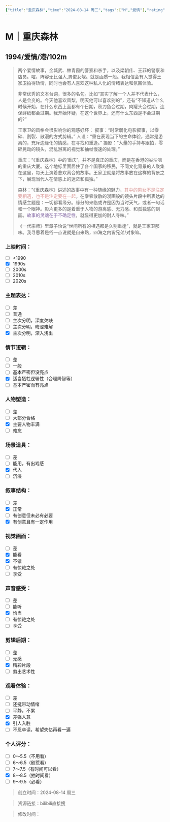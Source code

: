 ```yaml
---
{"title":"重庆森林","time":"2024-08-14 周三","tags":["M","爱情"],"rating":"8.5","dg-publish":true,"permalink":"/300 评价/M电影/新近看过/重庆森林/","dgPassFrontmatter":true,"created":"2024-08-14T19:06:53.557+08:00","updated":"2024-08-15T17:29:22.681+08:00"}
---
```


# M｜重庆森林
## 1994/爱情/港/102m
>两个爱情故事，金城武、林青霞的警察和杀手，以及梁朝伟、王菲的警察和店员。嚯，阵容无比强大,男俊女靓。就是画质一般。我相信会有人觉得王家卫拍得矫情，同时也会有人喜欢这种私人化的情绪表达和氛围体验。
>
>非常优秀的文本台词，很多的名句。比如“其实了解一个人并不代表什么，人是会变的。今天他喜欢凤梨，明天他可以喜欢别的”，还有“不知道从什么时候开始，在什么东西上面都有个日期，秋刀鱼会过期，肉罐头会过期，连保鲜纸都会过期。我开始怀疑，在这个世界上，还有什么东西是不会过期的?”
>
>王家卫的风格会很影响你的观感好坏：
>叙事：“时常弱化电影叙事，以零碎、割裂、散漫的方式剪辑。”
>人设：“重在表现当下的生命体验，通常是游离的，充斥边缘化的情感，在寻找和重逢。”
>摄影：“大量的手持与跟拍，零碎晃动的镜头，混乱游离的视觉和抽帧慢速的处理。”
>
>重庆：“《重庆森林》中的‘重庆’，并不是真正的重庆，而是在香港的尖沙咀的重庆大厦。这个地标里面居住了各个国家的移民，不同文化背景的人聚集在这里，每天上演着悲欢离合的故事。王家卫就是将故事放在这样的背景之下，展现当代人在情感上的迷茫和孤独。”
>
>森林：“《重庆森林》讲述的故事中有一种随缘的魅力，<font color="#d99694">其中的男女不是注定要相遇，也不是注定要在一起</font>。在零零散散的漫画般的镜头片段中所表达的情感主题是：一切都看缘分。缘分的来临或许是因为当时天气，或者一句话和一个眼神。影片更多的是着重于人物的游离感、无力感、和孤独感的刻画。<font color="#8064a2">故事的灵魂在于不确定性</font>，就显得更加的耐人寻味。”
>
>《一代宗师》里章子怡说“世间所有的相遇都是久别重逢”，就是王家卫那味。我寻思着是俗一点说就是自来熟，四海之内皆兄弟/对象嘛。
### 上映时间：
- [ ] <1990
- [x] 1990s
- [ ] 2000s
- [ ] 2010s
- [ ] 2020s
### 主题表达：
- [ ] 差
- [ ] 普通
- [ ] 主次分明，深度欠缺
- [ ] 主次分明，晦涩难解
- [x] 主次分明，深入浅出
### 情节逻辑：
- [ ] 差
- [ ] 一般
- [ ] 基本严密但没亮点
- [x] 适当牺牲逻辑性（合理降智等）
- [ ] 基本严密而有亮点
### 人物塑造：
- [ ] 差
- [ ] 大部分合格
- [x] 主要人物丰满
- [ ] 难忘
### 场景道具：
- [ ] 差
- [ ] 能用，有出戏感
- [x] 代入
- [ ] 沉浸
### 叙事结构：
- [ ] 差
- [x] 正常
- [ ] 有创意但未必有必要
- [x] 有创意且有一定作用
### 视觉画面：
- [ ] 差
- [x] 能看
- [x] 不错
- [ ] 有惊艳之处
- [ ] 享受
### 声音感受：
- [ ] 差
- [ ] 能听
- [x] 恰当
- [ ] 有惊艳之处
- [ ] 享受
### 剪辑后期：
- [ ] 差
- [ ] 无感
- [x] 精彩片段
- [ ] 剪出艺术性
### 观看体验：
- [ ] 差
- [ ] 还挺带动情绪
- [ ] 平静，不累
- [x] 差强人意
- [x] 引人入胜
- [ ] 不忍卒读，希望失忆再看一遍
### 个人评分：
- [ ] 0～5.5（不用看）
- [ ] 6～6.5（剧荒看）
- [ ] 7～7.5（有时间可以看）
- [x] 8～8.5（抽时间看）
- [ ] 9～9.5（必看）

>创立时间：2024-08-14 周三

>资源链接：bilibili直接搜

>修改时间：



